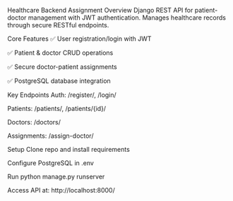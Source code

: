 Healthcare Backend Assignment
Overview
Django REST API for patient-doctor management with JWT authentication. Manages healthcare records through secure RESTful endpoints.

Core Features
✅ User registration/login with JWT

✅ Patient & doctor CRUD operations

✅ Secure doctor-patient assignments

✅ PostgreSQL database integration

Key Endpoints
Auth: /register/, /login/

Patients: /patients/, /patients/{id}/

Doctors: /doctors/

Assignments: /assign-doctor/

Setup
Clone repo and install requirements

Configure PostgreSQL in .env

Run python manage.py runserver

Access API at: http://localhost:8000/

